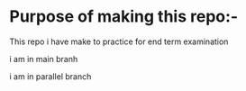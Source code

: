 # Purpose of making this repo:-
This repo i have make to practice for end term examination

i am in main branh 

i am in parallel branch

